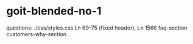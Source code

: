 # goit-blended-no-1

questions: ./css/styles.css Ln 69-75 (fixed header), Ln 156б faq-section customers-why-section

